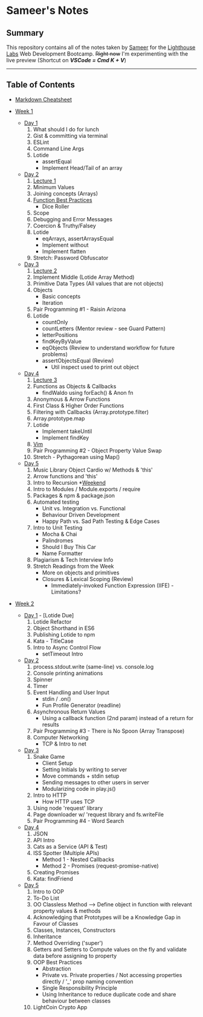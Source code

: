 # Sameer's Notes

## Summary 

This repository contains all of the notes taken by [Sameer](https://github.com/houseofsam) for the [Lighthouse Labs](https://www.lighthouselabs.ca/) Web Development Bootcamp. ~~Right now~~ I'm experimenting with the live preview (Shortcut on **_VSCode = Cmd K + V_**)

***

## Table of Contents 

* [Markdown Cheatsheet](https://github.com/adam-p/markdown-here/wiki/Markdown-Cheatsheet)

* [Week 1](/Week_1) 
  * [Day 1](Week_1/Day_1)
    1. What should I do for lunch
    2. Gist & committing via terminal
    3. ESLint
    4. Command Line Args
    5. Lotide
       * assertEqual
        * Implement Head/Tail of an array
  * [Day 2](Week_1/Day_2)
    1. [Lecture 1]()
    2. Minimum Values
    3. Joining concepts (Arrays)
    4. [Function Best Practices](Week_1/Day_2)
        * Dice Roller
    5. Scope
    6. Debugging and Error Messages
    7. Coercion & Truthy/Falsey
    8. Lotide
        * eqArrays, assertArraysEqual
        * Implement without
        * Implement flatten
    9. Stretch: Password Obfuscator
  * [Day 3](Week_1/Day_3)
    1. [Lecture 2]()
    2. Implement Middle (Lotide Array Method)
    3. Primitive Data Types (All values that are not objects)
    4. Objects
        * Basic concepts
        * Iteration
    5. Pair Programming #1 - Raisin Arizona
    6. Lotide 
        * countOnly
        * countLetters (Mentor review - see Guard Pattern)
        * letterPositions
        * findKeyByValue 
        * eqObjects (Review to understand workflow for future problems)
        * assertObjectsEqual (Review)
            * Util inspect used to print out object
  * [Day 4](Week_1/Day_4)
    1. [Lecture 3]()
    2. Functions as Objects & Callbacks
        * findWaldo using forEach() & Anon fn
    3. Anonymous & Arrow Functions
    4. First Class & Higher Order Functions
    5. Filtering with Callbacks (Array.prototype.filter)
    6. Array.prototype.map
    7. Lotide
        * Implement takeUntil
        * Implement findKey
    8. [Vim]()
    9. Pair Programming #2 - Object Property Value Swap
    10. Stretch - Pythagorean using Map()
  * [Day 5](Week_1/Day_5)
    1. Music Library Object Cardio w/ Methods & 'this'
    2. Arrow functions and 'this'
    3. Intro to Recursion
  *[Weekend](Week_1/We)
    1. Intro to Modules / Module.exports / require
    2. Packages & npm & package.json
    3. Automated testing
        * Unit vs. Integration vs. Functional 
        * Behaviour Driven Development
        * Happy Path vs. Sad Path Testing & Edge Cases
    4. Intro to Unit Testing
        * Mocha & Chai
        * Palindromes
        * Should I Buy This Car
        * Name Formatter
    5. Plagiarism & Tech Interview Info
    6. Stretch Readings from the Week
        * More on objects and primitives
        * Closures & Lexical Scoping (Review)
          * Immediately-invoked Function Expression (IIFE) - Limitations?
* [Week 2](Week_2)
  * [Day 1](Week_2/Day_1) - [Lotide Due]
    1. Lotide Refactor
    2. Object Shorthand in ES6
    3. Publishing Lotide to npm
    4. Kata - TitleCase
    5. Intro to Async Control Flow
        * setTimeout Intro
  * [Day 2](Week_2/Day_2)
    1. process.stdout.write (same-line) vs. console.log
    2. Console printing animations
    3. Spinner
    4. Timer
    5. Event Handling and User Input
        * stdin / .on()
        * Fun Profile Generator (readline)
    6. Asynchronous Return Values
        * Using a callback function (2nd param) instead of a return for results
    7. Pair Programming #3 - There is No Spoon (Array Transpose)
    8. Computer Networking
        * TCP & Intro to net
  * [Day 3](Week_2/Day_3)
    1. Snake Game
        * Client Setup
        * Setting Initials by writing to server
        * Move commands + stdin setup
        * Sending messages to other users in server
        * Modularizing code in play.js()
    2. Intro to HTTP
        * How HTTP uses TCP
    3. Using node 'request' library
    4. Page downloader w/ 'request library and fs.writeFile
    5. Pair Programming #4 - Word Search
  * [Day 4](Week_2/Day_4)
    1. JSON
    2. API Intro
    3. Cats as a Service (API & Test)
    4. ISS Spotter (Multiple APIs)
        * Method 1 - Nested Callbacks
        * Method 2 - Promises (request-promise-native)
    5. Creating Promises
    6. Kata: findFriend
  * [Day 5](Week_2/Day_5)
    1. Intro to OOP
    2. To-Do List
    3. OO Classless Method --> Define object in function with relevant property values & methods
    4. Acknowledging that Prototypes will be a Knowledge Gap in Favour of Classes
    5. Classes, Instances, Constructors
    6. Inheritance
    7. Method Overriding ('super')
    8. Getters and Setters to Compute values on the fly and validate data before assigning to property
    9. OOP Best Practices
        * Abstraction
        * Private vs. Private properties / Not accessing properties directly / '_' prop naming convention
        * Single Responsibility Principle 
        * Using Inheritance to reduce duplicate code and share behaviour between classes 
    10. LightCoin Crypto App